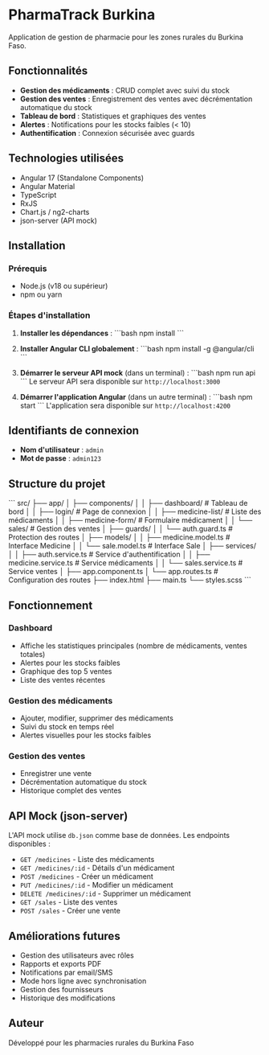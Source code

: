 # PharmaTrack Burkina

Application de gestion de pharmacie pour les zones rurales du Burkina Faso.

## Fonctionnalités

- **Gestion des médicaments** : CRUD complet avec suivi du stock
- **Gestion des ventes** : Enregistrement des ventes avec décrémentation automatique du stock
- **Tableau de bord** : Statistiques et graphiques des ventes
- **Alertes** : Notifications pour les stocks faibles (< 10)
- **Authentification** : Connexion sécurisée avec guards

## Technologies utilisées

- Angular 17 (Standalone Components)
- Angular Material
- TypeScript
- RxJS
- Chart.js / ng2-charts
- json-server (API mock)

## Installation

### Prérequis

- Node.js (v18 ou supérieur)
- npm ou yarn

### Étapes d'installation

1. **Installer les dépendances** :
\`\`\`bash
npm install
\`\`\`

2. **Installer Angular CLI globalement** :
\`\`\`bash
npm install -g @angular/cli
\`\`\`

3. **Démarrer le serveur API mock** (dans un terminal) :
\`\`\`bash
npm run api
\`\`\`
Le serveur API sera disponible sur `http://localhost:3000`

4. **Démarrer l'application Angular** (dans un autre terminal) :
\`\`\`bash
npm start
\`\`\`
L'application sera disponible sur `http://localhost:4200`

## Identifiants de connexion

- **Nom d'utilisateur** : `admin`
- **Mot de passe** : `admin123`

## Structure du projet

\`\`\`
src/
├── app/
│   ├── components/
│   │   ├── dashboard/          # Tableau de bord
│   │   ├── login/              # Page de connexion
│   │   ├── medicine-list/      # Liste des médicaments
│   │   ├── medicine-form/      # Formulaire médicament
│   │   └── sales/              # Gestion des ventes
│   ├── guards/
│   │   └── auth.guard.ts       # Protection des routes
│   ├── models/
│   │   ├── medicine.model.ts   # Interface Medicine
│   │   └── sale.model.ts       # Interface Sale
│   ├── services/
│   │   ├── auth.service.ts     # Service d'authentification
│   │   ├── medicine.service.ts # Service médicaments
│   │   └── sales.service.ts    # Service ventes
│   ├── app.component.ts
│   └── app.routes.ts           # Configuration des routes
├── index.html
├── main.ts
└── styles.scss
\`\`\`

## Fonctionnement

### Dashboard
- Affiche les statistiques principales (nombre de médicaments, ventes totales)
- Alertes pour les stocks faibles
- Graphique des top 5 ventes
- Liste des ventes récentes

### Gestion des médicaments
- Ajouter, modifier, supprimer des médicaments
- Suivi du stock en temps réel
- Alertes visuelles pour les stocks faibles

### Gestion des ventes
- Enregistrer une vente
- Décrémentation automatique du stock
- Historique complet des ventes

## API Mock (json-server)

L'API mock utilise `db.json` comme base de données. Les endpoints disponibles :

- `GET /medicines` - Liste des médicaments
- `GET /medicines/:id` - Détails d'un médicament
- `POST /medicines` - Créer un médicament
- `PUT /medicines/:id` - Modifier un médicament
- `DELETE /medicines/:id` - Supprimer un médicament
- `GET /sales` - Liste des ventes
- `POST /sales` - Créer une vente

## Améliorations futures

- Gestion des utilisateurs avec rôles
- Rapports et exports PDF
- Notifications par email/SMS
- Mode hors ligne avec synchronisation
- Gestion des fournisseurs
- Historique des modifications

## Auteur

Développé pour les pharmacies rurales du Burkina Faso
